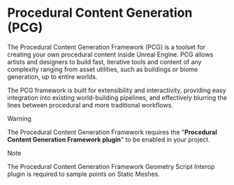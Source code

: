 # Procedural Content Generation (PCG)

The Procedural Content Generation Framework (PCG) is a toolset for creating your own procedural content inside Unreal Engine. 
PCG allows artists and designers to build fast, iterative tools and content of any complexity ranging from asset utilities, such as buildings or biome generation, up to entire worlds.

The PCG framework is built for extensibility and interactivity, providing easy integration into existing world-building pipelines, and effectively blurring the lines between procedural and more traditional workflows.

> [!Warning]
> The Procedural Content Generation Framework requires the "**Procedural Content Generation Framework plugin**" to be enabled in your project.

> [!Note]
> The Procedural Content Generation Framework Geometry Script Interop plugin is required to sample points on Static Meshes.

